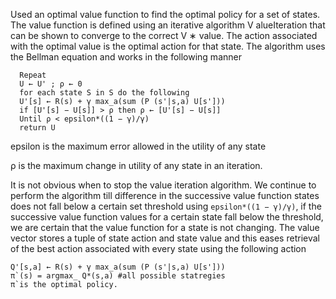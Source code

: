 Used an optimal value function to find the optimal policy for a set of states. The value function is
defined using an iterative algorithm V alueIteration that can be shown to converge to the correct V ∗ value.
The action associated with the optimal value is the optimal action for that state.
The algorithm uses the Bellman equation and works in the following manner

```
  Repeat
  U ← U' ; ρ ← 0
  for each state S in S do the following
  U'[s] ← R(s) + γ max_a(sum (P (s'|s,a) U[s']))
  if [U'[s] − U[s]] > ρ then ρ ← [U'[s] − U[s]]
  Until ρ < epsilon*((1 − γ)/γ)
  return U
```

epsilon is the maximum error allowed in the utility of any state

ρ is the maximum change in utility of any state in an iteration.

It is not obvious when to stop the value iteration algorithm. We continue to perform the algorithm till
difference in the successive value function states does not fall below a certain set threshold using ```epsilon*((1 − γ)/γ)```, if
the successive value function values for a certain state fall below the threshold, we are certain that the value
function for a state is not changing.
The value vector stores a tuple of state action and state value and this eases retrieval of the best action
associated with every state using the following action
```
Q'[s,a] ← R(s) + γ max_a(sum (P (s'|s,a) U[s']))
π`(s) = argmax_ Q*(s,a) #all possible statregies
π`is the optimal policy.
```

